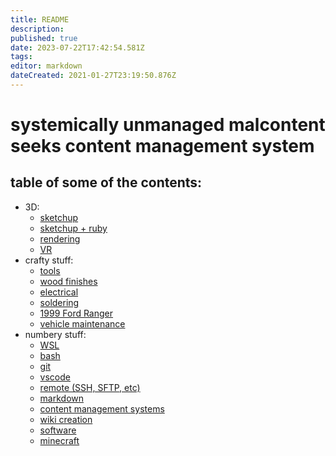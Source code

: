 ```yaml
---
title: README
description: 
published: true
date: 2023-07-22T17:42:54.581Z
tags: 
editor: markdown
dateCreated: 2021-01-27T23:19:50.876Z
---
```


# systemically unmanaged malcontent seeks content management system

## table of some of the contents:

- 3D:
  - [sketchup](sketchup.md)
  - [sketchup + ruby](sketchup_ruby.md)
  - [rendering](rendering.md)
  - [VR](VR.md)
- crafty stuff:
  - [tools](tools.md)
  - [wood finishes](wood_finishes.md)
  - [electrical](electrical.md)
  - [soldering](soldering.md)
  - [1999 Ford Ranger](1999_ford_ranger.md)
  - [vehicle maintenance](vehicle_maintenance.md)
- numbery stuff:
  - [WSL](WSL.md)
  - [bash](bash.md)
  - [git](git.md)
  - [vscode](vscode.md)
  - [remote (SSH, SFTP, etc)](remote.md)
  - [markdown](markdown.md)
  - [content management systems](CMS.md)
  - [wiki creation](wiki.md)
  - [software](software.md)
  - [minecraft](minecraft.md)

